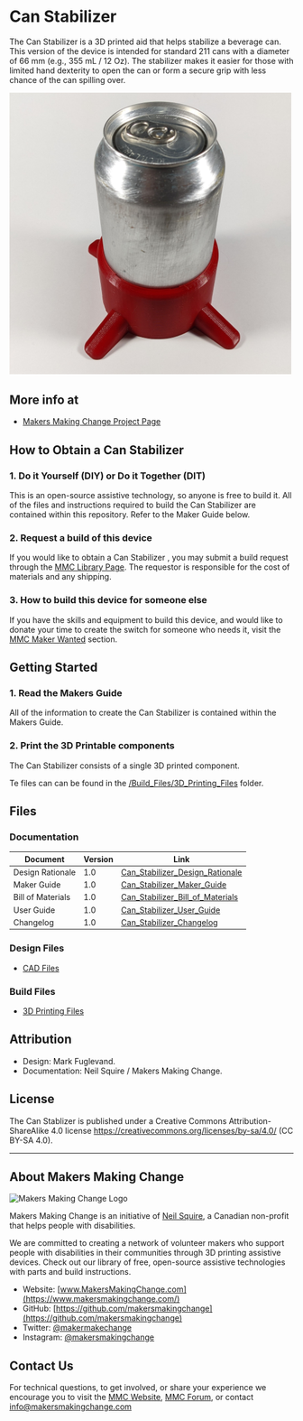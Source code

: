 # Can Stabilizer
The Can Stabilizer is a 3D printed aid that helps stabilize a beverage can. This version of the device is intended for standard 211 cans with a diameter of 66 mm (e.g., 355 mL / 12 Oz). The stabilizer makes it easier for those with limited hand dexterity to open the can or form a secure grip with less chance of the can spilling over.

<img src="Photos/Can-Stabilizer.jpg" width="500" alt="Picture of a beverage can being stabilized and held within a Can Stabilizer made of red 3D printed filament. ">

## More info at
- [Makers Making Change Project Page](https://makersmakingchange.com/project/can-stabilizer/ )


## How to Obtain a Can Stabilizer
### 1. Do it Yourself (DIY) or Do it Together (DIT)

This is an open-source assistive technology, so anyone is free to build it. All of the files and instructions required to build the Can Stabilizer are contained within this repository. Refer to the Maker Guide below.

### 2. Request a build of this device

If you would like to obtain a Can Stabilizer , you may submit a build request through the [MMC Library Page](https://makersmakingchange.com/project/can-stabilizer/). The requestor is responsible for the cost of materials and any shipping.

### 3. How to build this device for someone else

If you have the skills and equipment to build this device, and would like to donate your time to create the switch for someone who needs it, visit the [MMC Maker Wanted](https://makersmakingchange.com/maker-wanted/) section.


## Getting Started

### 1. Read the Makers Guide

All of the information to create the Can Stabilizer is contained within the Makers Guide.

### 2. Print the 3D Printable components

The Can Stabilizer consists of a single 3D printed component.

Te files can can be found in the [/Build_Files/3D_Printing_Files](/Build_Files/3D_Printing/) folder.


## Files
### Documentation
| Document             | Version | Link |
|----------------------|---------|------|
| Design Rationale     | 1.0     | [Can_Stabilizer_Design_Rationale](/Documentation/Can_Stabilizer_Design_Rationale_v1.0.pdf)     |
| Maker Guide      | 1.0     | [Can_Stabilizer_Maker_Guide](/Documentation/Can_Stabilizer_Maker_Guide_v1.0.pdf)     |
| Bill of Materials    | 1.0     | [Can_Stabilizer_Bill_of_Materials](/Documentation/Can_Stabilizer_BOM_v1.0.xlsx)     |
| User Guide           | 1.0     | [Can_Stabilizer_User_Guide](/Documentation/Can_Stabilizer_User_Guide_v1.0.pdf)    |
| Changelog            | 1.0     | [Can_Stabilizer_Changelog](/Documentation/Can_Stabilizer_Changelog_v1.0.pdf)     |

### Design Files
 - [CAD Files](/Design_Files)

### Build Files
 - [3D Printing Files](/Build_Files/3D_Printing)

## Attribution
 - Design: Mark Fuglevand.
 - Documentation: Neil Squire / Makers Making Change.


## License
The Can Stablizer is published under a Creative Commons Attribution-ShareAlike 4.0 license https://creativecommons.org/licenses/by-sa/4.0/ (CC BY-SA 4.0).


---

## About Makers Making Change
<img src="https://www.makersmakingchange.com/wp-content/uploads/logo/mmc_logo.svg" width="500" alt="Makers Making Change Logo">

Makers Making Change is an initiative of [Neil Squire](https://www.neilsquire.ca/), a Canadian non-profit that helps people with disabilities.

We are committed to creating a network of volunteer makers who support people with disabilities in their communities through 3D printing assistive devices. Check out our library of free, open-source assistive technologies with parts and build instructions.

 - Website: [www.MakersMakingChange.com](https://www.makersmakingchange.com/)
 - GitHub: [https://github.com/makersmakingchange](https://github.com/makersmakingchange)
 - Twitter: [@makermakechange](https://twitter.com/makermakechange)
 - Instagram: [@makersmakingchange](https://www.instagram.com/makersmakingchange)



## Contact Us

For technical questions, to get involved, or share your experience we encourage you to visit the [MMC Website](https://www.makersmakingchange.com/), [MMC Forum](https://makersmakingchange.com/forum), or contact info@makersmakingchange.com
